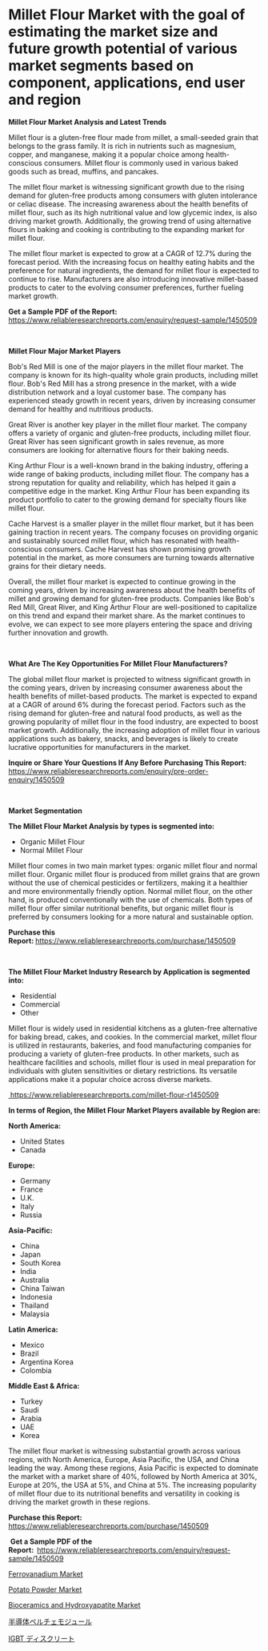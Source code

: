 <p><h1>Millet Flour Market with the goal of estimating the market size and future growth potential of various market segments based on component, applications, end user and region</h1></p><p><strong>Millet Flour Market Analysis and Latest Trends</strong></p>
<p><p>Millet flour is a gluten-free flour made from millet, a small-seeded grain that belongs to the grass family. It is rich in nutrients such as magnesium, copper, and manganese, making it a popular choice among health-conscious consumers. Millet flour is commonly used in various baked goods such as bread, muffins, and pancakes.</p><p>The millet flour market is witnessing significant growth due to the rising demand for gluten-free products among consumers with gluten intolerance or celiac disease. The increasing awareness about the health benefits of millet flour, such as its high nutritional value and low glycemic index, is also driving market growth. Additionally, the growing trend of using alternative flours in baking and cooking is contributing to the expanding market for millet flour.</p><p>The millet flour market is expected to grow at a CAGR of 12.7% during the forecast period. With the increasing focus on healthy eating habits and the preference for natural ingredients, the demand for millet flour is expected to continue to rise. Manufacturers are also introducing innovative millet-based products to cater to the evolving consumer preferences, further fueling market growth.</p></p>
<p><strong>Get a Sample PDF of the Report:&nbsp;</strong> <a href="https://www.reliableresearchreports.com/enquiry/request-sample/1450509">https://www.reliableresearchreports.com/enquiry/request-sample/1450509</a></p>
<p>&nbsp;</p>
<p><strong>Millet Flour Major Market Players</strong></p>
<p><p>Bob's Red Mill is one of the major players in the millet flour market. The company is known for its high-quality whole grain products, including millet flour. Bob's Red Mill has a strong presence in the market, with a wide distribution network and a loyal customer base. The company has experienced steady growth in recent years, driven by increasing consumer demand for healthy and nutritious products.</p><p>Great River is another key player in the millet flour market. The company offers a variety of organic and gluten-free products, including millet flour. Great River has seen significant growth in sales revenue, as more consumers are looking for alternative flours for their baking needs.</p><p>King Arthur Flour is a well-known brand in the baking industry, offering a wide range of baking products, including millet flour. The company has a strong reputation for quality and reliability, which has helped it gain a competitive edge in the market. King Arthur Flour has been expanding its product portfolio to cater to the growing demand for specialty flours like millet flour.</p><p>Cache Harvest is a smaller player in the millet flour market, but it has been gaining traction in recent years. The company focuses on providing organic and sustainably sourced millet flour, which has resonated with health-conscious consumers. Cache Harvest has shown promising growth potential in the market, as more consumers are turning towards alternative grains for their dietary needs.</p><p>Overall, the millet flour market is expected to continue growing in the coming years, driven by increasing awareness about the health benefits of millet and growing demand for gluten-free products. Companies like Bob's Red Mill, Great River, and King Arthur Flour are well-positioned to capitalize on this trend and expand their market share. As the market continues to evolve, we can expect to see more players entering the space and driving further innovation and growth.</p></p>
<p>&nbsp;</p>
<p><strong>What Are The Key Opportunities For Millet Flour Manufacturers?</strong></p>
<p><p>The global millet flour market is projected to witness significant growth in the coming years, driven by increasing consumer awareness about the health benefits of millet-based products. The market is expected to expand at a CAGR of around 6% during the forecast period. Factors such as the rising demand for gluten-free and natural food products, as well as the growing popularity of millet flour in the food industry, are expected to boost market growth. Additionally, the increasing adoption of millet flour in various applications such as bakery, snacks, and beverages is likely to create lucrative opportunities for manufacturers in the market.</p></p>
<p><strong>Inquire or Share Your Questions If Any Before Purchasing This Report:</strong> <a href="https://www.reliableresearchreports.com/enquiry/pre-order-enquiry/1450509">https://www.reliableresearchreports.com/enquiry/pre-order-enquiry/1450509</a></p>
<p>&nbsp;</p>
<p><strong>Market Segmentation</strong></p>
<p><strong>The Millet Flour Market Analysis by types is segmented into:</strong></p>
<p><ul><li>Organic Millet Flour</li><li>Normal Millet Flour</li></ul></p>
<p><p>Millet flour comes in two main market types: organic millet flour and normal millet flour. Organic millet flour is produced from millet grains that are grown without the use of chemical pesticides or fertilizers, making it a healthier and more environmentally friendly option. Normal millet flour, on the other hand, is produced conventionally with the use of chemicals. Both types of millet flour offer similar nutritional benefits, but organic millet flour is preferred by consumers looking for a more natural and sustainable option.</p></p>
<p><strong>Purchase this Report:&nbsp;</strong><a href="https://www.reliableresearchreports.com/purchase/1450509">https://www.reliableresearchreports.com/purchase/1450509</a></p>
<p>&nbsp;</p>
<p><strong>The Millet Flour Market Industry Research by Application is segmented into:</strong></p>
<p><ul><li>Residential</li><li>Commercial</li><li>Other</li></ul></p>
<p><p>Millet flour is widely used in residential kitchens as a gluten-free alternative for baking bread, cakes, and cookies. In the commercial market, millet flour is utilized in restaurants, bakeries, and food manufacturing companies for producing a variety of gluten-free products. In other markets, such as healthcare facilities and schools, millet flour is used in meal preparation for individuals with gluten sensitivities or dietary restrictions. Its versatile applications make it a popular choice across diverse markets.</p></p>
<p><a href="https://www.reliableresearchreports.com/millet-flour-r1450509">&nbsp;https://www.reliableresearchreports.com/millet-flour-r1450509</a></p>
<p><strong>In terms of Region, the Millet Flour Market Players available by Region are:</strong></p>
<p>
    <p> <strong> North America: </strong>
        <ul>
            <li>United States</li>
            <li>Canada</li>
        </ul>
        </p> 
    <p> <strong> Europe: </strong>
        <ul>
            <li>Germany</li>
            <li>France</li>
            <li>U.K.</li>
            <li>Italy</li>
            <li>Russia</li>
        </ul>
        </p> 
    <p> <strong> Asia-Pacific: </strong>
        <ul>
            <li>China</li>
            <li>Japan</li>
            <li>South Korea</li>
            <li>India</li>
            <li>Australia</li>
            <li>China Taiwan</li>
            <li>Indonesia</li>
            <li>Thailand</li>
            <li>Malaysia</li>
        </ul>
        </p> 
    <p> <strong> Latin America: </strong>
        <ul>
            <li>Mexico</li>
            <li>Brazil</li>
            <li>Argentina Korea</li>
            <li>Colombia</li>
        </ul>
        </p> 
    <p> <strong> Middle East & Africa: </strong>
        <ul>
            <li>Turkey</li>
            <li>Saudi</li>
            <li>Arabia</li>
            <li>UAE</li>
            <li>Korea</li>
        </ul>
    </p>
    </p>
<p><p>The millet flour market is witnessing substantial growth across various regions, with North America, Europe, Asia Pacific, the USA, and China leading the way. Among these regions, Asia Pacific is expected to dominate the market with a market share of 40%, followed by North America at 30%, Europe at 20%, the USA at 5%, and China at 5%. The increasing popularity of millet flour due to its nutritional benefits and versatility in cooking is driving the market growth in these regions.</p></p>
<p><strong>Purchase this Report: </strong><a href="https://www.reliableresearchreports.com/purchase/1450509">https://www.reliableresearchreports.com/purchase/1450509</a></p>
<p>&nbsp;<strong>Get a Sample PDF of the Report:&nbsp;&nbsp;</strong><a href="https://www.reliableresearchreports.com/enquiry/request-sample/1450509">https://www.reliableresearchreports.com/enquiry/request-sample/1450509</a></p>
<p><strong></strong></p>
<p><p><a href="https://issuu.com/reportprime-2/docs/ferrovanadium-market-size-2030.pptx">Ferrovanadium Market</a></p><p><a href="https://github.com/cecuraprangm/Market-Research-Report-List-2/blob/main/potato-powder-market.md">Potato Powder Market</a></p><p><a href="https://issuu.com/reportprime-2/docs/bioceramics-and-hydroxyapatite-market-size-2030.pp">Bioceramics and Hydroxyapatite Market</a></p><p><a href="https://github.com/bucuel854722/Market-Research-Report-List-1/blob/main/267142718861.md">半導体ペルチェモジュール</a></p><p><a href="https://github.com/xemfu2379520/Market-Research-Report-List-1/blob/main/901392018860.md">IGBT ディスクリート</a></p></p>